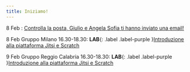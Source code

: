 ```yaml
---
title: Iniziamo! 
---
```


8 Feb : [Controlla la posta, Giulio e Angela Sofia ti hanno inviato una email!](#) 

8 Feb Gruppo Milano 16.30-18.30: **LAB**{: .label .label-purple }[Introduzione alla piattaforma Jitsi e Scratch](#) 

9 Feb Gruppo Reggio Calabria 16.30-18.30: **LAB**{: .label .label-purple }[Introduzione alla piattaforma Jitsi e Scratch](#) 
